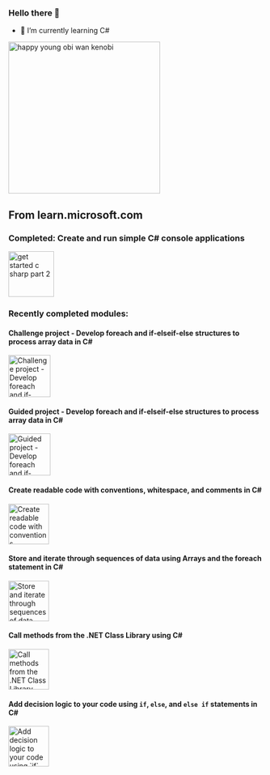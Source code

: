 ### Hello there 👋

- 🌱 I’m currently learning C#
<img src="https://c.tenor.com/wRDlhL1R064AAAAC/tenor.gif" alt="happy young obi wan kenobi" width="300"/>
<br>

## From learn.microsoft.com

 
### Completed: Create and run simple C# console applications
<img src="https://learn.microsoft.com/en-us/training/achievements/get-started-c-sharp-part-2.svg" alt="get started c sharp part 2" width="90" /> 
<br>

### Recently completed modules:

#### Challenge project - Develop foreach and if-elseif-else structures to process array data in C#
<img src="https://learn.microsoft.com/training/achievements/challenge-project-arrays-iteration-selection.svg" alt="Challenge project - Develop foreach and if-elseif-else structures to process array data in C#" width="83" />

#### Guided project - Develop foreach and if-elseif-else structures to process array data in C#
<img src="https://learn.microsoft.com/training/achievements/guided-project-arrays-iteration-selection.svg" alt="Guided project - Develop foreach and if-elseif-else structures to process array data in C#" width="83" />

#### Create readable code with conventions, whitespace, and comments in C#
<img src="https://learn.microsoft.com/training/achievements/csharp-readable-code.svg" alt="Create readable code with conventions, whitespace, and comments in C#" width="80" />

#### Store and iterate through sequences of data using Arrays and the foreach statement in C#
<img src="https://learn.microsoft.com/training/achievements/csharp-arrays.svg" alt="Store and iterate through sequences of data using Arrays and the foreach statement in C#" width="80" />

#### Call methods from the .NET Class Library using C#
<img src="https://learn.microsoft.com/en-us/training/achievements/csharp-call-methods.svg" alt="Call methods from the .NET Class Library using C#" width="80" />

#### Add decision logic to your code using `if`, `else`, and `else if` statements in C#
<img src="https://learn.microsoft.com/en-us/training/achievements/csharp-if-elseif-else.svg" alt="Add decision logic to your code using `if`, `else`, and `else if` statements in C#" width="80" />
